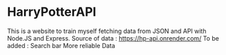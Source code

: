 # HarryPotterAPI

This is a website to train myself fetching data from JSON and API with Node.JS and Express.
Source of data : https://hp-api.onrender.com/
To be added : Search bar
More reliable Data